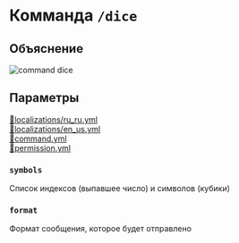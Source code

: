 <!-- #region title -->
# Комманда `/dice`
<!-- #endregion title -->

<!-- #region explanation -->
## Объяснение
![command dice](/commanddice.png)
<!-- #endregion explanation -->

<!-- #region parameters -->
## Параметры
[:file_folder:localizations/ru_ru.yml](/docs/localizations/ru_ru/command/dice)\
[:file_folder:localizations/en_us.yml](/docs/localizations/en_us/command/dice)\
[:file_folder:command.yml](/docs/command/dice/)\
[:file_folder:permission.yml](/docs/permission/command/dice/)
<!-- #endregion parameters -->

<!-- #region localization -->
### `symbols`

Список индексов (выпавшее число) и символов (кубики)

### `format`

Формат сообщения, которое будет отправлено
<!-- #endregion localization -->
